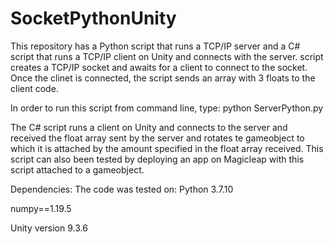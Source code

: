 # SocketPythonUnity
This repository has a Python script that runs a TCP/IP server and a C# script that runs a TCP/IP client on Unity and connects with the server. 
script creates a TCP/IP socket and awaits for a client to connect to the socket. Once the clinet is connected, the script sends an array with 3 floats to the client code.

In order to run this script from command line, type: python ServerPython.py 

The C# script runs a client on Unity and connects to the server and received the float array sent by the server and
rotates te gameobject to which it is attached by the amount specified in the float array received.
This script can also been tested by deploying an app on Magicleap with this script attached to a gameobject.

Dependencies:
The code was tested on:
Python 3.7.10

numpy==1.19.5

Unity version 9.3.6
